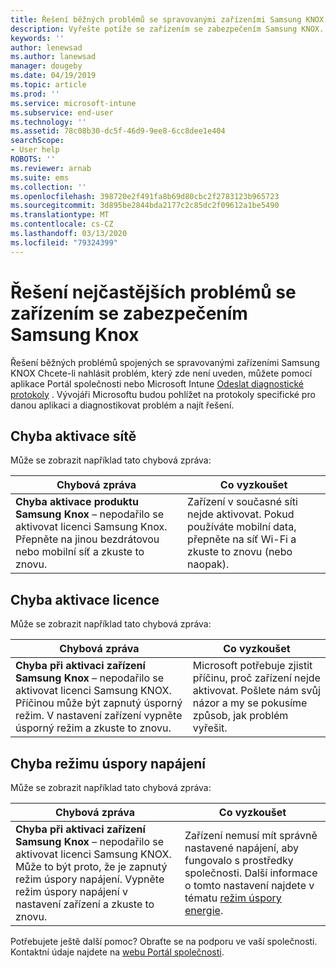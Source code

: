 ```yaml
---
title: Řešení běžných problémů se spravovanými zařízeními Samsung KNOX | Microsoft Docs
description: Vyřešte potíže se zařízením se zabezpečením Samsung KNOX.
keywords: ''
author: lenewsad
ms.author: lanewsad
manager: dougeby
ms.date: 04/19/2019
ms.topic: article
ms.prod: ''
ms.service: microsoft-intune
ms.subservice: end-user
ms.technology: ''
ms.assetid: 78c08b30-dc5f-46d9-9ee8-6cc8dee1e404
searchScope:
- User help
ROBOTS: ''
ms.reviewer: arnab
ms.suite: ems
ms.collection: ''
ms.openlocfilehash: 398720e2f491fa8b69d80cbc2f2783123b965723
ms.sourcegitcommit: 3d895be2844bda2177c2c85dc2f09612a1be5490
ms.translationtype: MT
ms.contentlocale: cs-CZ
ms.lasthandoff: 03/13/2020
ms.locfileid: "79324399"
---
```

# <a name="fix-common-issues-with-your-samsung-knox-device"></a>Řešení nejčastějších problémů se zařízením se zabezpečením Samsung Knox

Řešení běžných problémů spojených se spravovanými zařízeními Samsung KNOX Chcete-li nahlásit problém, který zde není uveden, můžete pomocí aplikace Portál společnosti nebo Microsoft Intune [Odeslat diagnostické protokoly](send-logs-to-microsoft-android.md) . Vývojáři Microsoftu budou pohlížet na protokoly specifické pro danou aplikaci a diagnostikovat problém a najít řešení.    

## <a name="network-activation-error"></a>Chyba aktivace sítě  

Může se zobrazit například tato chybová zpráva:

|Chybová zpráva|Co vyzkoušet|
|---|---|
|**Chyba aktivace produktu Samsung Knox** – nepodařilo se aktivovat licenci Samsung Knox. Přepněte na jinou bezdrátovou nebo mobilní síť a zkuste to znovu.|Zařízení v současné síti nejde aktivovat. Pokud používáte mobilní data, přepněte na síť Wi-Fi a zkuste to znovu (nebo naopak).|

## <a name="license-activation-error"></a>Chyba aktivace licence

Může se zobrazit například tato chybová zpráva:

|Chybová zpráva|Co vyzkoušet|
|---|---|
|**Chyba při aktivaci zařízení Samsung Knox** – nepodařilo se aktivovat licenci Samsung KNOX. Příčinou může být zapnutý úsporný režim. V nastavení zařízení vypněte úsporný režim a zkuste to znovu.|Microsoft potřebuje zjistit příčinu, proč zařízení nejde aktivovat. Pošlete nám svůj názor a my se pokusíme způsob, jak problém vyřešit.|

## <a name="power-saving-mode-error"></a>Chyba režimu úspory napájení

Může se zobrazit například tato chybová zpráva:

|Chybová zpráva|Co vyzkoušet|
|---|---|
|**Chyba při aktivaci zařízení Samsung Knox** – nepodařilo se aktivovat licenci Samsung KNOX. Může to být proto, že je zapnutý režim úspory napájení. Vypněte režim úspory napájení v nastavení zařízení a zkuste to znovu. |Zařízení nemusí mít správně nastavené napájení, aby fungovalo s prostředky společnosti. Další informace o tomto nastavení najdete v tématu [režim úspory energie](https://go.microsoft.com/fwlink/?linkid=2077422&clcid=0x409).|  

Potřebujete ještě další pomoc? Obraťte se na podporu ve vaší společnosti. Kontaktní údaje najdete na [webu Portál společnosti](https://go.microsoft.com/fwlink/?linkid=2010980).
